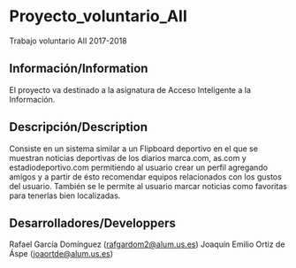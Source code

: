 # Proyecto_voluntario_AII
Trabajo voluntario AII 2017-2018

## Información/Information
El proyecto va destinado a la asignatura de Acceso Inteligente a la Información.

## Descripción/Description
Consiste en un sistema similar a un Flipboard deportivo en el que se muestran noticias deportivas de los diarios marca.com, as.com y estadiodeportivo.com permitiendo al usuario crear un perfil agregando amigos y a partir de ésto recomendar equipos relacionados con los gustos del usuario.
También se le permite al usuario marcar noticias como favoritas para tenerlas bien localizadas.

## Desarrolladores/Developpers

Rafael García Domínguez (rafgardom2@alum.us.es)
Joaquín Emilio Ortiz de Áspe (joaortde@alum.us.es)

